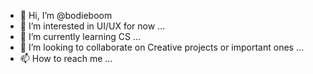 - 👋 Hi, I’m @bodieboom
- 👀 I’m interested in UI/UX for now ...
- 🌱 I’m currently learning CS ...
- 💞️ I’m looking to collaborate on Creative projects or important ones ...
- 📫 How to reach me ...

<!---
bodieboom/bodieboom is a ✨ special ✨ repository because its `README.md` (this file) appears on your GitHub profile.
You can click the Preview link to take a look at your changes.
--->
